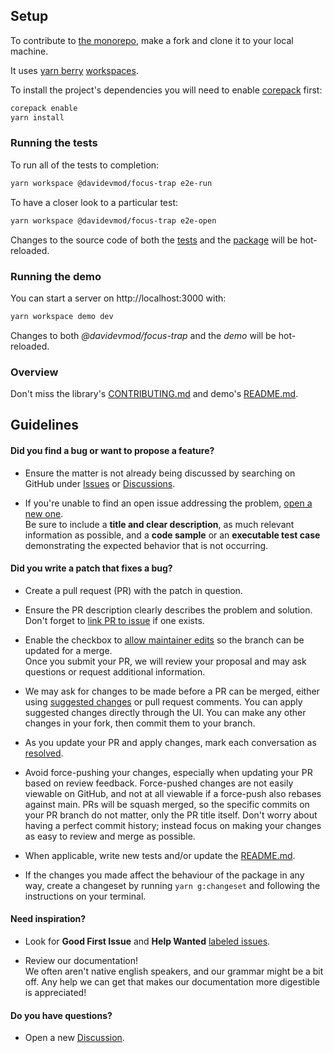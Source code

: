 ## Setup

To contribute to [the monorepo](https://github.com/DaviDevMod/focus-trap), make a fork and clone it to your local machine.

It uses [yarn berry](https://github.com/yarnpkg/berry) [workspaces](https://yarnpkg.com/features/workspaces).

To install the project's dependencies you will need to enable [corepack](https://yarnpkg.com/getting-started/install) first:

```bash
corepack enable
yarn install
```

### Running the tests

To run all of the tests to completion:

```bash
yarn workspace @davidevmod/focus-trap e2e-run
```

To have a closer look to a particular test:

```bash
yarn workspace @davidevmod/focus-trap e2e-open
```

Changes to the source code of both the [tests](https://github.com/DaviDevMod/focus-trap/tree/main/packages/focus-trap/cypress) and the [package](https://github.com/DaviDevMod/focus-trap/tree/main/packages/focus-trap/src) will be hot-reloaded.

### Running the demo

You can start a server on http://localhost:3000 with:

```bash
yarn workspace demo dev
```

Changes to both _@davidevmod/focus-trap_ and the _demo_ will be hot-reloaded.

### Overview

Don't miss the library's [CONTRIBUTING.md](https://github.com/DaviDevMod/focus-trap/blob/main/packages/focus-trap/CONTRIBUTING.md) and demo's [README.md](https://github.com/DaviDevMod/focus-trap/blob/main/apps/demo/README.md).

## Guidelines

#### Did you find a bug or want to propose a feature?

- Ensure the matter is not already being discussed by searching on GitHub under [Issues](https://github.com/DaviDevMod/focus-trap/issues) or [Discussions](https://github.com/DaviDevMod/focus-trap/discussions).

- If you're unable to find an open issue addressing the problem, [open a new one](https://github.com/DaviDevMod/focus-trap/issues/new).  
  Be sure to include a **title and clear description**, as much relevant information as possible, and a **code sample** or an **executable test case** demonstrating the expected behavior that is not occurring.

#### Did you write a patch that fixes a bug?

- Create a pull request (PR) with the patch in question.

- Ensure the PR description clearly describes the problem and solution.  
  Don't forget to [link PR to issue](https://docs.github.com/en/issues/tracking-your-work-with-issues/linking-a-pull-request-to-an-issue) if one exists.

- Enable the checkbox to [allow maintainer edits](https://docs.github.com/en/github/collaborating-with-issues-and-pull-requests/allowing-changes-to-a-pull-request-branch-created-from-a-fork) so the branch can be updated for a merge.  
  Once you submit your PR, we will review your proposal and may ask questions or request additional information.

- We may ask for changes to be made before a PR can be merged, either using [suggested changes](https://docs.github.com/en/github/collaborating-with-issues-and-pull-requests/incorporating-feedback-in-your-pull-request) or pull request comments. You can apply suggested changes directly through the UI. You can make any other changes in your fork, then commit them to your branch.

- As you update your PR and apply changes, mark each conversation as [resolved](https://docs.github.com/en/github/collaborating-with-issues-and-pull-requests/commenting-on-a-pull-request#resolving-conversations).

- Avoid force-pushing your changes, especially when updating your PR based on review feedback. Force-pushed changes are not easily viewable on GitHub, and not at all viewable if a force-push also rebases against main. PRs will be squash merged, so the specific commits on your PR branch do not matter, only the PR title itself. Don't worry about having a perfect commit history; instead focus on making your changes as easy to review and merge as possible.

- When applicable, write new tests and/or update the [README.md](https://github.com/DaviDevMod/focus-trap/blob/main/packages/focus-trap/README.md).

- If the changes you made affect the behaviour of the package in any way, create a changeset by running `yarn g:changeset` and following the instructions on your terminal.

#### Need inspiration?

- Look for **Good First Issue** and **Help Wanted** [labeled issues](https://github.com/DaviDevMod/focus-trap/labels).

- Review our documentation!  
  We often aren't native english speakers, and our grammar might be a bit off. Any help we can get that makes our documentation more digestible is appreciated!

#### Do you have questions?

- Open a new [Discussion](https://github.com/DaviDevMod/focus-trap/discussions/new/choose).
